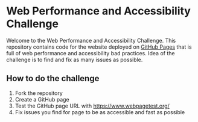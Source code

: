 # Web Performance and Accessibility Challenge

Welcome to the Web Performance and Accessibility Challenge.
This repository contains code for the website deployed on [GitHub Pages](https://netcentric.github.io/web-performance-challenge) that is full of web performance and accessibility bad practices.
Idea of the challenge is to find and fix as many issues as possible.

## How to do the challenge

1. Fork the repository
2. Create a GitHub page
3. Test the GitHub page URL with https://www.webpagetest.org/
4. Fix issues you find for page to be as accessible and fast as possible
